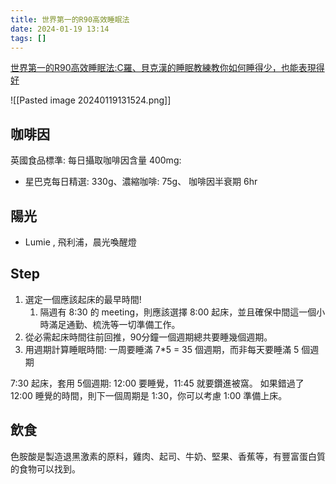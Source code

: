 ```yaml
---
title: 世界第一的R90高效睡眠法
date: 2024-01-19 13:14
tags: []
---
```

[世界第一的R90高效睡眠法:C羅、貝克漢的睡眠教練教你如何睡得少，也能表現得好](https://tphcc.ebook.hyread.com.tw/bookDetail.jsp?id=357480)



![[Pasted image 20240119131524.png]]

## 咖啡因

英國食品標準: 每日攝取咖啡因含量 400mg: 
- 星巴克每日精選: 330g、濃縮咖啡: 75g、
咖啡因半衰期 6hr


## 陽光
- Lumie , 飛利浦，晨光喚醒燈
## Step 
1. 選定一個應該起床的最早時間! 
	1. 隔週有 8:30 的 meeting，則應該選擇 8:00 起床，並且確保中間這一個小時滿足通勤、梳洗等一切準備工作。
2. 從必需起床時間往前回推，90分鐘一個週期總共要睡幾個週期。
3. 用週期計算睡眠時間: 一周要睡滿 7\*5 = 35 個週期，而非每天要睡滿 5 個週期

7:30 起床，套用 5個週期: 12:00 要睡覺，11:45 就要鑽進被窩。
如果錯過了 12:00 睡覺的時間，則下一個周期是 1:30，你可以考慮 1:00 準備上床。

## 飲食
色胺酸是製造退黑激素的原料，雞肉、起司、牛奶、堅果、香蕉等，有豐富蛋白質的食物可以找到。

